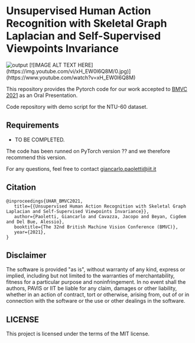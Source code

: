 # Unsupervised Human Action Recognition with Skeletal Graph Laplacian and Self-Supervised Viewpoints Invariance

<img src="./pipeline.png" alt="output"/>
[![IMAGE ALT TEXT HERE](https://img.youtube.com/vi/xH_EW0l6Q8M/0.jpg)](https://www.youtube.com/watch?v=xH_EW0l6Q8M)

This repository provides the Pytorch code for our work accepted to [BMVC 2021](https://www.bmvc2021.com/) as an Oral Presentation.

Code repository with demo script for the NTU-60 dataset.

## Requirements
+ TO BE COMPLETED.

The code has been runned on PyTorch version ?? and we therefore recommend this version.

For any questions, feel free to contact giancarlo.paoletti@iit.it

## Citation
 ```
@inproceedings{UHAR_BMVC2021,
    title={{Unsupervised Human Action Recognition with Skeletal Graph Laplacian and Self-Supervised Viewpoints Invariance}},
    author={Paoletti, Giancarlo and Cavazza, Jacopo and Beyan, Cigdem and Del Bue, Alessio},
    booktitle={The 32nd British Machine Vision Conference (BMVC)},
    year={2021},
}
 ```

## Disclaimer
The software is provided "as is", without warranty of any kind, express or implied, including but not limited to the warranties of merchantability, fitness for a particular purpose and noninfringement. In no event shall the authors, PAVIS or IIT be liable for any claim, damages or other liability, whether in an action of contract, tort or otherwise, arising from, out of or in connection with the software or the use or other dealings in the software.

## LICENSE
This project is licensed under the terms of the MIT license.

